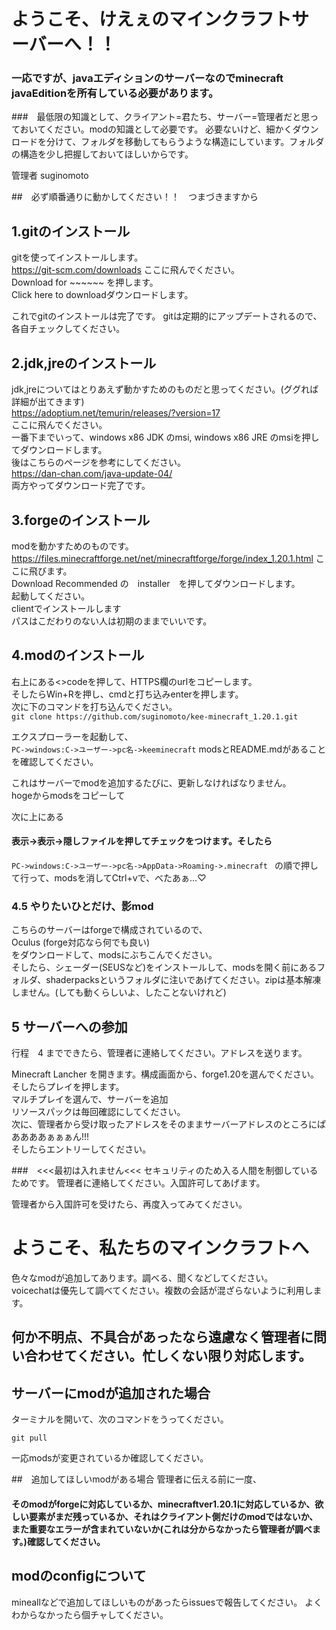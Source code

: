 # **ようこそ、けえぇのマインクラフトサーバーへ！！**

### 一応ですが、javaエディションのサーバーなのでminecraft javaEditionを所有している必要があります。


###　最低限の知識として、クライアント=君たち、サーバー=管理者だと思っておいてください。modの知識として必要です。  必要ないけど、細かくダウンロードを分けて、フォルダを移動してもらうような構造にしています。フォルダの構造を少し把握しておいてほしいからです。

管理者 suginomoto

##　必ず順番通りに動かしてください！！　つまづきますから



## 1.gitのインストール
gitを使ってインストールします。  
https://git-scm.com/downloads 
ここに飛んでください。  
Download for ~~~~~~ を押します。  
Click here to downloadダウンロードします。

これでgitのインストールは完了です。
gitは定期的にアップデートされるので、各自チェックしてください。



## 2.jdk,jreのインストール
jdk,jreについてはとりあえず動かすためのものだと思ってください。(ググれば詳細が出てきます)  
https://adoptium.net/temurin/releases/?version=17  
ここに飛んでください。  
一番下までいって、windows x86 JDK のmsi, windows x86 JRE のmsiを押してダウンロードします。  
後はこちらのページを参考にしてください。  
https://dan-chan.com/java-update-04/  
両方やってダウンロード完了です。



## 3.forgeのインストール
modを動かすためのものです。  
https://files.minecraftforge.net/net/minecraftforge/forge/index_1.20.1.html 
ここに飛びます。  
Download Recommended の　installer　を押してダウンロードします。  
起動してください。  
clientでインストールします  
パスはこだわりのない人は初期のままでいいです。  



## 4.modのインストール
右上にある<>codeを押して、HTTPS欄のurlをコピーします。  
そしたらWin+Rを押し、cmdと打ち込みenterを押します。  
次に下のコマンドを打ち込んでください。  
```git clone https://github.com/suginomoto/kee-minecraft_1.20.1.git ```

エクスプローラーを起動して、  
`PC->windows:C->ユーザー->pc名->keeminecraft`
modsとREADME.mdがあることを確認してください。

これはサーバーでmodを追加するたびに、更新しなければなりません。  
hogeからmodsをコピーして  

次に上にある  
#### 表示->表示->隠しファイルを押してチェックをつけます。そしたら  
`PC->windows:C->ユーザー->pc名->AppData->Roaming->.minecraft `
の順で押して行って、modsを消してCtrl+vで、べたあぁ...♡  



### 4.5 やりたいひとだけ、影mod  
こちらのサーバーはforgeで構成されているので、  
Oculus (forge対応なら何でも良い)  
をダウンロードして、modsにぶちこんでください。  
そしたら、シェーダー(SEUSなど)をインストールして、modsを開く前にあるフォルダ、shaderpacksというフォルダに注いであげてください。zipは基本解凍しません。(しても動くらしいよ、したことないけれど)



## 5 サーバーへの参加
行程　4 までできたら、管理者に連絡してください。アドレスを送ります。

Minecraft Lancher を開きます。構成画面から、forge1.20を選んでください。そしたらプレイを押します。  
マルチプレイを選んで、サーバーを追加  
リソースパックは毎回確認にしてください。  
次に、管理者から受け取ったアドレスをそのままサーバーアドレスのところにぱああああぁぁぁん!!!  
そしたらエントリーしてください。　

###　<<<最初は入れません<<< セキュリティのため入る人間を制御しているためです。
管理者に連絡してください。入国許可してあげます。

管理者から入国許可を受けたら、再度入ってみてください。




# ようこそ、私たちのマインクラフトへ
色々なmodが追加してあります。調べる、聞くなどしてください。  
voicechatは優先して調べてください。複数の会話が混ざらないように利用します。




## 何か不明点、不具合があったなら遠慮なく管理者に問い合わせてください。忙しくない限り対応します。

## サーバーにmodが追加された場合
ターミナルを開いて、次のコマンドをうってください。

```git pull```

一応modsが変更されているか確認してください。

##　追加してほしいmodがある場合
管理者に伝える前に一度、
#### そのmodがforgeに対応しているか、minecraftver1.20.1に対応しているか、欲しい要素がまだ残っているか、それはクライアント側だけのmodではないか、また重要なエラーが含まれていないか(これは分からなかったら管理者が調べます。)確認してください。

## modのconfigについて
mineallなどで追加してほしいものがあったらissuesで報告してください。
よくわからなかったら個チャしてください。

